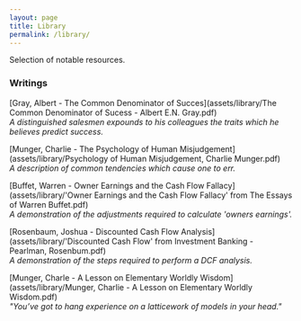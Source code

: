 ```yaml
---
layout: page
title: Library
permalink: /library/
---
```


Selection of notable resources. 

### Writings

[Gray, Albert - The Common Denominator of Succes](assets/library/The Common Denominator of Sucess - Albert E.N. Gray.pdf)  
*A distinguished salesmen expounds to his colleagues the traits which he believes predict success.*  

[Munger, Charlie - The Psychology of Human Misjudgement](assets/library/Psychology of Human Misjudgement, Charlie Munger.pdf)  
*A description of common tendencies which cause one to err.*

[Buffet, Warren - Owner Earnings and the Cash Flow Fallacy](assets/library/'Owner Earnings and the Cash Flow Fallacy' from The Essays of Warren Buffet.pdf)  
*A demonstration of the adjustments required to calculate 'owners earnings'.*

[Rosenbaum, Joshua - Discounted Cash Flow Analysis](assets/library/'Discounted Cash Flow' from Investment Banking - Pearlman, Rosenbum.pdf)  
*A demonstration of the steps required to perform a DCF analysis.*

[Munger, Charle - A Lesson on Elementary Worldly Wisdom](assets/library/Munger, Charlie - A Lesson on Elementary Worldly Wisdom.pdf)  
*"You’ve got to hang experience on a latticework of models in your head."*
